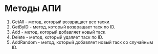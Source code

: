 # Методы АПИ
1. GetAll - метод, который возвращает все таски.
2. GetByID - метод, который возвращает таск по ID.
3. Add - метод, который добавляет новый таск.
4. Delete - метод, который удаляет таск по ID.
5. AddRandom - метод, который добавляет новый таск со случайным ID.